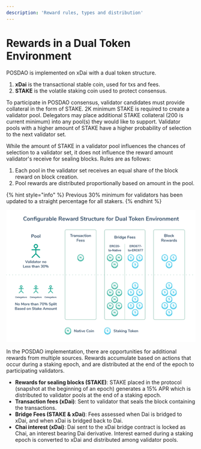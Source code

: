 ```yaml
---
description: 'Reward rules, types and distribution'
---
```


# Rewards in a Dual Token Environment

POSDAO is implemented on xDai with a dual token structure. 

1. **xDai** is the transactional stable coin, used for txs and fees.
2. **STAKE** is the volatile staking coin used to protect consensus.

To participate in POSDAO consensus, validator candidates must provide collateral in the form of STAKE. 2K minimum STAKE is required to create a validator pool. Delegators may place additional STAKE collateral \(200 is current minimum\) into any pool\(s\) they would like to support. Validator pools with a higher amount of STAKE have a higher probability of selection to the next validator set. 

While the amount of STAKE in a validator pool influences the chances of selection to a validator set, it does not influence the reward amount validator's receive for sealing blocks. Rules are as follows: 

1. Each pool in the validator set receives an equal share of the block reward on block creation.
2. Pool rewards are distributed proportionally based on amount in the pool.

{% hint style="info" %}
Previous 30% minimum for validators has been updated to a straight percentage for all stakers.
{% endhint %}

![](../../../.gitbook/assets/6-img.png)

In the POSDAO implementation, there are opportunities for additional rewards from multiple sources. Rewards accumulate based on actions that occur during a staking epoch, and are distributed at the end of the epoch to participating validators.

* **Rewards for sealing blocks \(STAKE\)**: STAKE placed in the protocol \(snapshot at the beginning of an epoch\) generates a 15% APR which is distributed to validator pools at the end of a staking epoch.
* **Transaction fees \(xDai\)**: Sent to validator that seals the block containing the transactions.
* **Bridge Fees \(STAKE & xDai\)**: Fees assessed when Dai is bridged to xDai, and when xDai is bridged back to Dai. 
* **Chai interest \(xDai\)**: Dai sent to the xDai bridge contract is locked as Chai, an interest bearing Dai derivative. Interest earned during a staking epoch is converted to xDai and distributed among validator pools.

